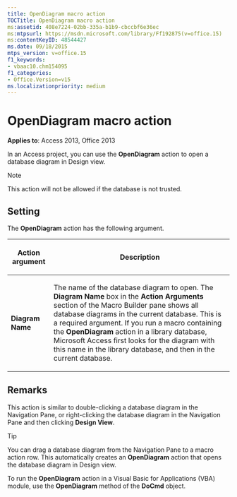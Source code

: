 ```yaml
---
title: OpenDiagram macro action
TOCTitle: OpenDiagram macro action
ms:assetid: 408e7224-02bb-335a-b1b9-cbccbf6e36ec
ms:mtpsurl: https://msdn.microsoft.com/library/Ff192875(v=office.15)
ms:contentKeyID: 48544427
ms.date: 09/18/2015
mtps_version: v=office.15
f1_keywords:
- vbaac10.chm154095
f1_categories:
- Office.Version=v15
ms.localizationpriority: medium
---
```


# OpenDiagram macro action

**Applies to**: Access 2013, Office 2013

In an Access project, you can use the **OpenDiagram** action to open a database diagram in Design view.

> [!NOTE]
> This action will not be allowed if the database is not trusted.

## Setting

The **OpenDiagram** action has the following argument.

<table>
<colgroup>
<col />
<col />
</colgroup>
<thead>
<tr class="header">
<th><p>Action argument</p></th>
<th><p>Description</p></th>
</tr>
</thead>
<tbody>
<tr class="odd">
<td><p><strong>Diagram Name</strong></p></td>
<td><p>The name of the database diagram to open. The <strong>Diagram Name</strong> box in the <strong>Action Arguments</strong> section of the Macro Builder pane shows all database diagrams in the current database. This is a required argument. If you run a macro containing the <strong>OpenDiagram</strong> action in a library database, Microsoft Access first looks for the diagram with this name in the library database, and then in the current database.</p></td>
</tr>
</tbody>
</table>

## Remarks

This action is similar to double-clicking a database diagram in the Navigation Pane, or right-clicking the database diagram in the Navigation Pane and then clicking **Design View**.

> [!TIP]
> You can drag a database diagram from the Navigation Pane to a macro action row. This automatically creates an **OpenDiagram** action that opens the database diagram in Design view.

To run the **OpenDiagram** action in a Visual Basic for Applications (VBA) module, use the **OpenDiagram** method of the **DoCmd** object.

